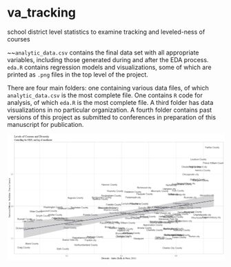 # va_tracking
school district level statistics to examine tracking and leveled-ness of courses

~~`analytic_data.csv` contains the final data set with all appropriate variables, including those generated during and after the EDA process. `eda.R` contains regression models and visualizations, some of which are printed as `.png` files in the top level of the project. 

There are four main folders: one containing various data files, of which `analytic_data.csv` is the most complete file. One contains `R` code for analysis, of which `eda.R` is the most complete file. A third folder has data visualizations in no particular organization. A fourth folder contains past versions of this project as submitted to conferences in preparation of this manuscript for publication. 

![](https://github.com/McCartneyAC/va_tracking/blob/master/data_vis/plot_c_names_no_points.png?raw=true?raw=true)
